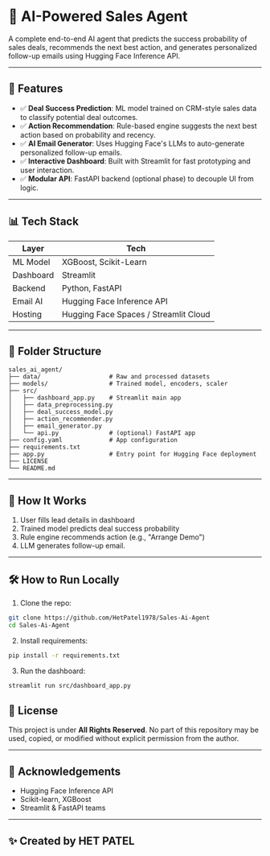 # 🤖 AI-Powered Sales Agent

A complete end-to-end AI agent that predicts the success probability of sales deals, recommends the next best action, and generates personalized follow-up emails using Hugging Face Inference API.

---

## 🚀 Features

- ✅ **Deal Success Prediction**: ML model trained on CRM-style sales data to classify potential deal outcomes.
- ✅ **Action Recommendation**: Rule-based engine suggests the next best action based on probability and recency.
- ✅ **AI Email Generator**: Uses Hugging Face's LLMs to auto-generate personalized follow-up emails.
- ✅ **Interactive Dashboard**: Built with Streamlit for fast prototyping and user interaction.
- ✅ **Modular API**: FastAPI backend (optional phase) to decouple UI from logic.

---

## 📊 Tech Stack

| Layer | Tech |
|------|------|
| ML Model | XGBoost, Scikit-Learn |
| Dashboard | Streamlit |
| Backend | Python, FastAPI |
| Email AI | Hugging Face Inference API |
| Hosting | Hugging Face Spaces / Streamlit Cloud |

---

## 📂 Folder Structure

```
sales_ai_agent/
├── data/                   # Raw and processed datasets
├── models/                 # Trained model, encoders, scaler
├── src/
│   ├── dashboard_app.py    # Streamlit main app
│   ├── data_preprocessing.py
│   ├── deal_success_model.py
│   ├── action_recommender.py
│   ├── email_generator.py
│   └── api.py              # (optional) FastAPI app
├── config.yaml             # App configuration
├── requirements.txt
├── app.py                  # Entry point for Hugging Face deployment
├── LICENSE
└── README.md
```

---

## 🧠 How It Works

1. User fills lead details in dashboard
2. Trained model predicts deal success probability
3. Rule engine recommends action (e.g., "Arrange Demo")
4. LLM generates follow-up email.

---

## 🛠 How to Run Locally

1. Clone the repo:
```bash
git clone https://github.com/HetPatel1978/Sales-Ai-Agent
cd Sales-Ai-Agent
```

2. Install requirements:
```bash
pip install -r requirements.txt
```

3. Run the dashboard:
```bash
streamlit run src/dashboard_app.py
```


## 📄 License

This project is under **All Rights Reserved**. No part of this repository may be used, copied, or modified without explicit permission from the author.

---

## 🙌 Acknowledgements
- Hugging Face Inference API
- Scikit-learn, XGBoost
- Streamlit & FastAPI teams

---

## ✨ Created by HET PATEL

